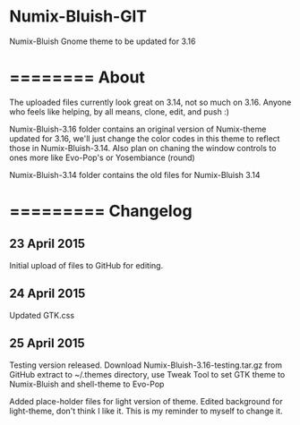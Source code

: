 # Numix-Bluish-GIT
Numix-Bluish Gnome theme to be updated for 3.16

========
About
========

The uploaded files
currently look great on 3.14, not so much on 3.16. Anyone who
feels like helping, by all means, clone, edit, and push :)


Numix-Bluish-3.16 folder contains an original version of Numix-theme
updated for 3.16, we'll just change the color codes in this theme
to reflect those in Numix-Bluish-3.14. Also plan on chaning the window controls
to ones more like Evo-Pop's or Yosembiance (round)

Numix-Bluish-3.14 folder contains the old files for Numix-Bluish 3.14


=========
Changelog
=========

23 April 2015
-------------
Initial upload of files to GitHub for editing. 

24 April 2015
-------------
Updated GTK.css 

25 April 2015
-------------
Testing version released. Download Numix-Bluish-3.16-testing.tar.gz from GitHub
extract to ~/.themes directory, use Tweak Tool to set GTK theme to Numix-Bluish
and shell-theme to Evo-Pop

Added place-holder files for light version of theme.
Edited background for light-theme, don't think I like it. This is my reminder to myself to change it.
